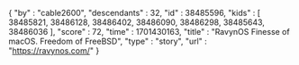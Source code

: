 {
  "by" : "cable2600",
  "descendants" : 32,
  "id" : 38485596,
  "kids" : [ 38485821, 38486128, 38486402, 38486090, 38486298, 38485643, 38486036 ],
  "score" : 72,
  "time" : 1701430163,
  "title" : "RavynOS Finesse of macOS. Freedom of FreeBSD",
  "type" : "story",
  "url" : "https://ravynos.com/"
}
